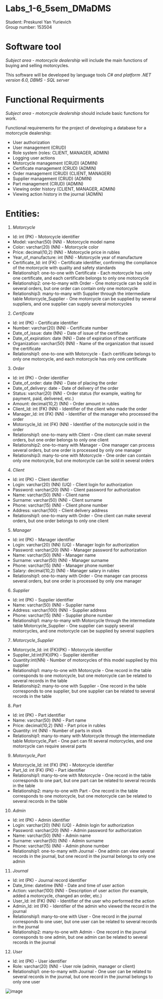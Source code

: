 # Labs_1-6_5sem_DMaDMS

Student: Preskurel Yan Yurievich \
Group number: 153504

# Software tool

*Subject area - motorcycle dealership* will include the main functions of buying and selling motorcycles. 

This software will be developed by language tools *C# and platform .NET version 6.0, DBMS - SQL server*

# Functional Requirments

*Subject area - motorcycle dealership* should include basic functions for work.

Functional requirements for the project of developing a database for a motorcycle dealership:

* User authorization
* User management (CRUD)
* Role system (roles: CLIENT, MANAGER, ADMIN)
* Logging user actions
* Motorcycle management (CRUD) (ADMIN)
* Certificate management (CRUD) (ADMIN)
* Order management (CRUD) (CLIENT, MANAGER)
* Supplier management (CRUD) (ADMIN)
* Part management (CRUD) (ADMIN)
* Viewing order history (CLIENT, MANAGER, ADMIN)
* Viewing action history in the journal (ADMIN)

# Entities:

1. *Motorcycle*
- Id: int (PK) - Motorcycle identifier
- Model: varchar(50) (NN) - Motorcycle model name
- Color: varchar(20) (NN) - Motorcycle color
- Price: decimal(10,2) (NN) - Motorcycle price in rubles
- Year_of_manufacture: int (NN) - Motorcycle year of manufacture
- Certificate_Id: int (FK) - Certificate identifier, confirming the compliance of the motorcycle with quality and safety standards
- Relationship1: one-to-one with Certificate - Each motorcycle has only one certificate, and each certificate belongs to only one motorcycle
- Relationship2: one-to-many with Order - One motorcycle can be sold in several orders, but one order can contain only one motorcycle
- Relationship3: many-to-many with Supplier through the intermediate table Motorcycle_Supplier - One motorcycle can be supplied by several suppliers, and one supplier can supply several motorcycles

2. *Certificate*
- Id: int (PK) - Certificate identifier
- Number: varchar(20) (NN) - Certificate number
- Date_of_issue: date (NN) - Date of issue of the certificate
- Date_of_expiration: date (NN) - Date of expiration of the certificate
- Organization: varchar(50) (NN) - Name of the organization that issued the certificate
- Relationship1: one-to-one with Motorcycle - Each certificate belongs to only one motorcycle, and each motorcycle has only one certificate

3. *Order*
- Id: int (PK) - Order identifier
- Date_of_order: date (NN) - Date of placing the order
- Date_of_delivery: date - Date of delivery of the order
- Status: varchar(20) (NN) - Order status (for example, waiting for payment, paid, delivered, etc.)
- Amount: decimal(10,2) (NN) - Order amount in rubles
- Client_Id: int (FK) (NN) - Identifier of the client who made the order
- Manager_Id: int (FK) (NN) - Identifier of the manager who processed the order
- Motorcycle_Id: int (FK) (NN) - Identifier of the motorcycle sold in the order
- Relationship1: one-to-many with Client - One client can make several orders, but one order belongs to only one client
- Relationship2: one-to-many with Manager - One manager can process several orders, but one order is processed by only one manager
- Relationship3: many-to-one with Motorcycle - One order can contain only one motorcycle, but one motorcycle can be sold in several orders

4. *Client*
- Id: int (PK) - Client identifier
- Login: varchar(20) (NN) (UQ) - Client login for authorization
- Password: varchar(20) (NN) - Client password for authorization
- Name: varchar(50) (NN) - Client name
- Surname: varchar(50) (NN) - Client surname
- Phone: varchar(15) (NN) - Client phone number
- Address: varchar(100) - Client delivery address
- Relationship1: one-to-many with Order - One client can make several orders, but one order belongs to only one client

5. *Manager*
- Id: int (PK) - Manager identifier
- Login: varchar(20) (NN) (UQ) - Manager login for authorization
- Password: varchar(20) (NN) - Manager password for authorization
- Name: varchar(50) (NN) - Manager name
- Surname: varchar(50) (NN) - Manager surname
- Phone: varchar(15) (NN) - Manager phone number
- Salary: decimal(10,2) (NN) - Manager salary in rubles
- Relationship1: one-to-many with Order - One manager can process several orders, but one order is processed by only one manager

6. *Supplier*
- Id: int (PK) - Supplier identifier
- Name: varchar(50) (NN) - Supplier name
- Address: varchar(100) (NN) - Supplier address
- Phone: varchar(15) (NN) - Supplier phone number
- Relationship1: many-to-many with Motorcycle through the intermediate table Motorcycle_Supplier - One supplier can supply several motorcycles, and one motorcycle can be supplied by several suppliers

7. *Motorcycle_Supplier*
- Motorcycle_Id: int (FK)(PK) - Motorcycle identifier 
- Supplier_Id:int(FK)(PK) - Supplier identifier 
- Quantity:int(NN) - Number of motorcycles of this model supplied by this supplier 
- Relationship1: many-to-one with Motorcycle - One record in the table corresponds to one motorcycle, but one motorcycle can be related to several records in the table 
- Relationship2: many-to-one with Supplier - One record in the table corresponds to one supplier, but one supplier can be related to several records in the table

8. *Part*
- Id: int (PK) - Part identifier
- Name: varchar(50) (NN) - Part name
- Price: decimal(10,2) (NN) - Part price in rubles
- Quantity: int (NN) - Number of parts in stock
- Relationship1: many-to-many with Motorcycle through the intermediate table Motorcycle_Part - One part can fit several motorcycles, and one motorcycle can require several parts

9. *Motorcycle_Part*
- Motorcycle_Id: int (FK) (PK) - Motorcycle identifier
- Part_Id: int (FK) (PK) - Part identifier
- Relationship1: many-to-one with Motorcycle - One record in the table corresponds to one part, but one part can be related to several records in the table
- Relationship2: many-to-one with Part - One record in the table corresponds to one motorcycle, but one motorcycle can be related to several records in the table

10. *Admin*
- Id: int (PK) - Admin identifier
- Login: varchar(20) (NN) (UQ) - Admin login for authorization
- Password: varchar(20) (NN) - Admin password for authorization
- Name: varchar(50) (NN) - Admin name
- Surname: varchar(50) (NN) - Admin surname
- Phone: varchar(15) (NN) - Admin phone number
- Relationship1: one-to-many with Journal - One admin can view several records in the journal, but one record in the journal belongs to only one admin

11. *Journal*
- Id: int (PK) - Journal record identifier
- Date_time: datetime (NN) - Date and time of user action
- Action: varchar(100) (NN) - Description of user action (for example, added a motorcycle, changed an order, etc.)
- User_Id: int (FK) (NN) - Identifier of the user who performed the action
- Admin_Id: int (FK) - Identifier of the admin who viewed the record in the journal
- Relationship1: many-to-one with User - One record in the journal corresponds to one user, but one user can be related to several records in the journal
- Relationship2: many-to-one with Admin - One record in the journal corresponds to one admin, but one admin can be related to several records in the journal

12. *User*
- Id: int (PK) - User identifier
- Role: varchar(20) (NN) - User role (admin, manager or client)
- Relationship1: one-to-many with Journal - One user can be related to several records in the journal, but one record in the journal belongs to only one user

![image](https://github.com/YanPreskurel/Labs_1-6_5sem_DMaDMS/assets/90517349/ce6a7f63-19c5-4265-b549-0c436ccd03d3)

